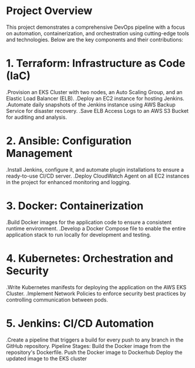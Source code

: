 # Project Overview
This project demonstrates a comprehensive DevOps pipeline with a focus on automation, containerization, and orchestration using cutting-edge tools and technologies. Below are the key components and their contributions:

# 1. Terraform: Infrastructure as Code (IaC)
.Provision an EKS Cluster with two nodes, an Auto Scaling Group, and an Elastic Load Balancer (ELB).
.Deploy an EC2 instance for hosting Jenkins.
.Automate daily snapshots of the Jenkins instance using AWS Backup Service for disaster recovery.
.Save ELB Access Logs to an AWS S3 Bucket for auditing and analysis.
# 2. Ansible: Configuration Management
.Install Jenkins, configure it, and automate plugin installations to ensure a ready-to-use CI/CD server.
.Deploy CloudWatch Agent on all EC2 instances in the project for enhanced monitoring and logging.
# 3. Docker: Containerization
.Build Docker images for the application code to ensure a consistent runtime environment.
.Develop a Docker Compose file to enable the entire application stack to run locally for development and testing.
# 4. Kubernetes: Orchestration and Security
.Write Kubernetes manifests for deploying the application on the AWS EKS Cluster.
.Implement Network Policies to enforce security best practices by controlling communication between pods.
# 5. Jenkins: CI/CD Automation
.Create a pipeline that triggers a build for every push to any branch in the GitHub repository.
Pipeline Stages:
Build the Docker image from the repository's Dockerfile.
Push the Docker image to Dockerhub
Deploy the updated image to the EKS cluster
